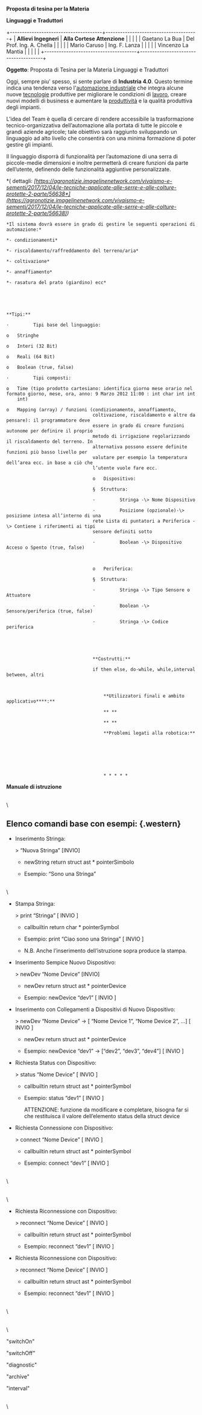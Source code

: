 **Proposta di tesina per la Materia**

**Linguaggi e Traduttori**


+--------------------------------------+--------------------------------------+
| **Allievi Ingegneri**                | **Alla Cortese Attenzione**          |
|                                      |                                      |
| Gaetano La Bua                       | Del Prof. Ing. A. Chella             |
|                                      |                                      |
| Mario Caruso                         | Ing. F. Lanza                        |
|                                      |                                      |
| Vincenzo La Mantia                   |                                      |
|                                      |                                      |
+--------------------------------------+--------------------------------------+

**Oggetto**: Proposta di Tesina per la Materia Linguaggi e Traduttori

Oggi, sempre piu' spesso, si sente parlare di **Industria 4.0**.
Questo termine indica una tendenza verso l'[automazione
industriale](https://it.wikipedia.org/wiki/Automazione_industriale) che
integra alcune nuove
[tecnologie](https://it.wikipedia.org/wiki/Tecnologia) produttive per
migliorare le condizioni di
[lavoro](https://it.wikipedia.org/wiki/Lavoro), creare nuovi modelli di
business e aumentare la
[produttività](https://it.wikipedia.org/wiki/Produttivit%C3%A0) e la
qualità produttiva degli impianti.

L’idea del Team è quella di cercare di rendere accessibile la
trasformazione tecnico-organizzativa dell’automazione alla portata di
tutte le piccole e grandi aziende agricole; tale obiettivo sarà
raggiunto sviluppando un linguaggio ad alto livello che consentirà con
una minima formazione di poter gestire gli impianti.

Il linguaggio disporrà di funzionalità per l’automazione di una serra di
piccole-medie dimensioni e inoltre permetterà di creare funzioni da
parte dell’utente, definendo delle funzionalità aggiuntive
personalizzate.



*(
	dettagli: *[*https://agronotizie.imagelinenetwork.com/vivaismo-e-sementi/2017/12/04/le-tecniche-applicate-alle-serre-e-alle-colture-protette-2-parte/56638*](https://agronotizie.imagelinenetwork.com/vivaismo-e-sementi/2017/12/04/le-tecniche-applicate-alle-serre-e-alle-colture-protette-2-parte/56638)*)*
	
	*Il sistema dovrà essere in grado di gestire le seguenti operazioni di
	automazione:*
	
	*- condizionamenti*
	
	*- riscaldamento/raffreddamento del terreno/aria*
	
	*- coltivazione*
	
	*- annaffiamento*
	
	*- rasatura del prato (giardino) ecc*
	
	
	
	
	
	**Tipi:**
	
	·         Tipi base del linguaggio:
	
	o   Stringhe
	
	o   Interi (32 Bit)
	
	o   Reali (64 Bit)
	
	o   Boolean (true, false)
	
	·         Tipi composti:
	
	o   Time (tipo prodotto cartesiano: identifica giorno mese orario nel
	formato giorno, mese, ora, anno: 9 Marzo 2012 11:00 : int char int int
		int)
	
	o   Mapping (array) / funzioni (condizionamento, annaffiamento,
									coltivazione, riscaldamento e altre da pensare): il programmatore deve
									essere in grado di creare funzioni autonome per definire il proprio
									metodo di irrigazione regolarizzando il riscaldamento del terreno. In
									alternativa possono essere definite funzioni più basso livello per
									valutare per esempio la temperatura dell’area ecc. in base a ciò che
									l’utente vuole fare ecc.
									
									o   Dispositivo:
									
									§  Struttura:
									
									·         Stringa -\> Nome Dispositivo
									
									·         Posizione (opzionale)-\> posizione intesa all’interno di una
									rete Lista di puntatori a Periferica -\> Contiene i riferimenti ai tipi
									sensore definiti sotto
									
									·         Boolean -\> Dispositivo Acceso o Spento (true, false)
									
									
									
									o   Periferica:
									
									§  Struttura:
									
									·         Stringa -\> Tipo Sensore o Attuatore
									
									·         Boolean -\> Sensore/periferica (true, false)
									
									·         Stringa -\> Codice periferica
									
									
									
									
									
									**Costrutti:**
									
									if then else, do-while, while,interval between, altri
										
										
										
										**Utilizzatori finali e ambito applicativo****:**
										
										** **
										
										** **
										
										**Problemi legati alla robotica:**
										
										
										
										
										
										
										
										* * * * *
										
										





**Manuale di istruzione**

\
 \

Elenco comandi base con esempi: {.western}
-------------------------------

-   Inserimento Stringa:

    \> “Nuova Stringa” [INVIO]

    -   newString return struct ast \* pointerSimbolo

    -   Esempio: “Sono una Stringa”

\
 \

-   Stampa Stringa:

    \> print “Stringa” [ INVIO ]

    -   callbuiltin return char \* pointerSymbol

    -   Esempio: print “Ciao sono una Stringa” [ INVIO ]

    -   N.B. Anche l’inserimento dell’istruzione sopra produce la
        stampa.

-   Inserimento Sempice Nuovo Dispositivo:

    \> newDev “Nome Device” [INVIO]

    -   newDev return struct ast \* pointerDevice

    -   Esempio: newDevice “dev1” [ INVIO ]

-   Inserimento con Collegamenti a Dispositivi di Nuovo Dispositivo:

    \> newDev “Nome Device” → [ “Nome Device 1”, “Nome Device 2”, …] [
    INVIO ]

    -   newDev return struct ast \* pointerDevice

    -   Esempio: newDevice “dev1” → [“dev2”, “dev3”, “dev4”] [ INVIO ]

-   Richiesta Status con Dispositivo:

    \> status “Nome Device” [ INVIO ]

    -   callbuiltin return struct ast \* pointerSymbol

    -   Esempio: status “dev1” [ INVIO ]

        ATTENZIONE: funzione da modificare e completare, bisogna far si
        che restituisca il valore dell’elemento status della struct
        device

-   Richiesta Connessione con Dispositivo:

    \> connect “Nome Device” [ INVIO ]

    -   callbuiltin return struct ast \* pointerSymbol

    -   Esempio: connect “dev1” [ INVIO ]

\
 \

\
 \

-   Richiesta Riconnessione con Dispositivo:

    \> reconnect “Nome Device” [ INVIO ]

    -   callbuiltin return struct ast \* pointerSymbol

    -   Esempio: reconnect “dev1” [ INVIO ]

-   Richiesta Riconnessione con Dispositivo:

    \> reconnect “Nome Device” [ INVIO ]

    -   callbuiltin return struct ast \* pointerSymbol

    -   Esempio: reconnect “dev1” [ INVIO ]

\
 \

\
 \

"switchOn"

"switchOff"

"diagnostic"

"archive"

"interval"

\
 \

